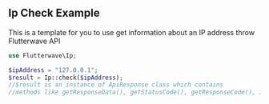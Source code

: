## Ip Check Example
This is a template for you to use get information about an IP address throw Flutterwave API
```PHP
use Flutterwave\Ip;

$ipAddress = "127.0.0.1";
$result = Ip::check($ipAddress);
//$result is an instance of ApiResponse class which contains
//methods like getResponseData(), getStatusCode(), getResponseCode(), isSuccessfulResponse()
```
